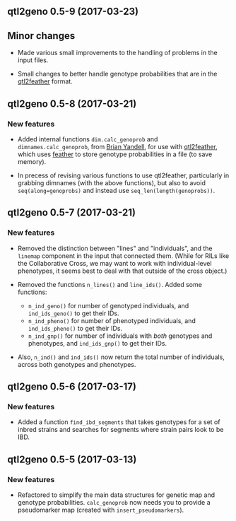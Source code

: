## qtl2geno 0.5-9 (2017-03-23)

## Minor changes

- Made various small improvements to the handling of problems in the
  input files.

- Small changes to better handle genotype probabilities that are in
  the [qtl2feather](https://github.com/byandell/qtl2feather) format.


## qtl2geno 0.5-8 (2017-03-21)

### New features

- Added internal functions `dim.calc_genoprob` and
  `dimnames.calc_genoprob`, from
  [Brian Yandell](https://github.com/byandell), for use with
  [qtl2feather](https://github.com/byandell/qtl2feather), which uses
  [feather](https://github.com/wesm/feather) to store genotype
  probabilities in a file (to save memory).

- In precess of revising various functions to use qtl2feather,
  particularly in grabbing dimnames (with the above functions), but
  also to avoid `seq(along=genoprobs)` and instead use
  `seq_len(length(genoprobs))`.


## qtl2geno 0.5-7 (2017-03-21)

### New features

- Removed the distinction between "lines" and "individuals", and the
  `linemap` component in the input that connected them.
  (While for RILs like the Collaborative Cross, we may want to work
  with individual-level phenotypes, it seems best to deal with that
  outside of the cross object.)

- Removed the functions `n_lines()` and `line_ids()`. Added some
  functions:

    - `n_ind_geno()` for number of genotyped individuals, and
      `ind_ids_geno()` to get their IDs.
    - `n_ind_pheno()` for number of phenotyped individuals, and
      `ind_ids_pheno()` to get their IDs.
    - `n_ind_gnp()` for number of individuals with *both* genotypes
      and phenotypes, and `ind_ids_gnp()` to get their IDs.

- Also, `n_ind()` and `ind_ids()` now return the total number of
  individuals, across both genotypes and phenotypes.


## qtl2geno 0.5-6 (2017-03-17)

### New features

- Added a function `find_ibd_segments` that takes genotypes for a set
  of inbred strains and searches for segments where strain pairs look
  to be IBD.


## qtl2geno 0.5-5 (2017-03-13)

### New features

- Refactored to simplify the main data structures for genetic map and
  genotype probabilities. `calc_genoprob` now needs you to provide a
  pseudomarker map (created with `insert_pseudomarkers`).
